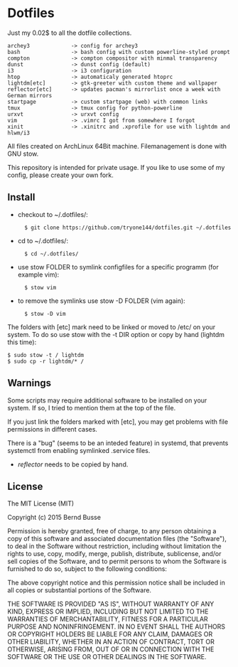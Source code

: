 Dotfiles
========

Just my 0.02$ to all the dotfile collections.

    archey3             -> config for archey3
    bash                -> bash config with custom powerline-styled prompt
    compton             -> compton compositor with minmal transparency
    dunst               -> dunst config (default)
    i3                  -> i3 configuration
    htop                -> automaticaly generated htoprc
    lightdm[etc]        -> gtk-greeter with custom theme and wallpaper
    reflector[etc]      -> updates pacman's mirrorlist once a week with German mirrors
    startpage           -> custom startpage (web) with common links
    tmux                -> tmux config for python-powerline
    urxvt               -> urxvt config
    vim                 -> .vimrc I got from somewhere I forgot
    xinit               -> .xinitrc and .xprofile for use with lightdm and hlwm/i3

All files created on ArchLinux 64Bit machine.
Filemanagement is done with GNU stow.

This repository is intended for private usage. If you like to use some of my
config, please create your own fork.


Install
-------

* checkout to ~/.dotfiles/:
    
        $ git clone https://github.com/tryone144/dotfiles.git ~/.dotfiles

* cd to ~/.dotfiles/:

        $ cd ~/.dotfiles/

* use stow FOLDER to symlink configfiles for a specific programm (for example
vim):

        $ stow vim

* to remove the symlinks use stow -D FOLDER (vim again):

        $ stow -D vim

The folders with [etc] mark need to be linked or moved to /etc/ on your system.
To do so use stow with the -t DIR option or copy by hand (lightdm this time):

    $ sudo stow -t / lightdm
    $ sudo cp -r lightdm/* /


Warnings
--------

Some scripts may require additional software to be installed on your system.
If so, I tried to mention them at the top of the file.

If you just link the folders marked with [etc], you may get problems with file
permissions in different cases.

There is a "bug" (seems to be an inteded feature) in systemd, that prevents
systemctl from enabling symlinked .service files.

* *reflector* needs to be copied by hand.


License
-------

The MIT License (MIT)

Copyright (c) 2015 Bernd Busse

Permission is hereby granted, free of charge, to any person obtaining a copy
of this software and associated documentation files (the "Software"), to deal
in the Software without restriction, including without limitation the rights
to use, copy, modify, merge, publish, distribute, sublicense, and/or sell
copies of the Software, and to permit persons to whom the Software is
furnished to do so, subject to the following conditions:

The above copyright notice and this permission notice shall be included in
all copies or substantial portions of the Software.

THE SOFTWARE IS PROVIDED "AS IS", WITHOUT WARRANTY OF ANY KIND, EXPRESS OR
IMPLIED, INCLUDING BUT NOT LIMITED TO THE WARRANTIES OF MERCHANTABILITY,
FITNESS FOR A PARTICULAR PURPOSE AND NONINFRINGEMENT. IN NO EVENT SHALL THE
AUTHORS OR COPYRIGHT HOLDERS BE LIABLE FOR ANY CLAIM, DAMAGES OR OTHER
LIABILITY, WHETHER IN AN ACTION OF CONTRACT, TORT OR OTHERWISE, ARISING FROM,
OUT OF OR IN CONNECTION WITH THE SOFTWARE OR THE USE OR OTHER DEALINGS IN
THE SOFTWARE.


